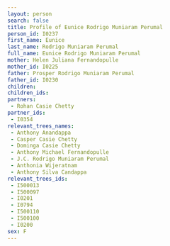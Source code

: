 ```yaml
---
layout: person
search: false
title: Profile of Eunice Rodrigo Muniaram Perumal
person_id: I0237
first_name: Eunice
last_name: Rodrigo Muniaram Perumal
full_name: Eunice Rodrigo Muniaram Perumal
mother: Helen Juliana Fernandopulle
mother_id: I0225
father: Prosper Rodrigo Muniaram Perumal
father_id: I0230
children:
children_ids:
partners:
 - Rohan Casie Chetty
partner_ids:
 - I0354
relevant_trees_names:
 - Anthony Anandappa
 - Casper Casie Chetty
 - Dominga Casie Chetty
 - Anthony Michael Fernandopulle
 - J.C. Rodrigo Muniaram Perumal
 - Anthonia Wijeratnam
 - Anthony Silva Candappa
relevant_trees_ids:
 - I500013
 - I500097
 - I0201
 - I0794
 - I500110
 - I500100
 - I0200
sex: F
---
```


